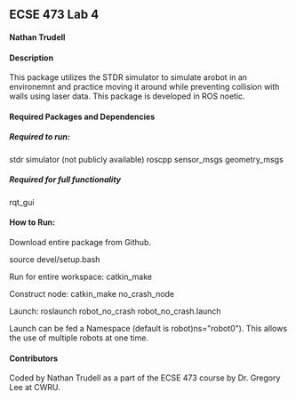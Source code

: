 ## ECSE 473 Lab 4
#### Nathan Trudell

#### Description
This package utilizes the STDR simulator to simulate arobot in an environemnt and practice moving it around while preventing collision with walls using laser data. This package is developed in ROS noetic.


#### Required Packages and Dependencies

##### Required to run:
stdr simulator (not publicly available)
roscpp
sensor_msgs
geometry_msgs

##### Required for full functionality
rqt_gui


#### How to Run:
Download entire package from Github.

source devel/setup.bash

Run for entire workspace:
catkin_make

Construct node:
catkin_make no_crash_node

Launch:
roslaunch robot_no_crash robot_no_crash.launch

Launch can be fed a Namespace (default is robot)ns="robot0"). This allows the use of multiple robots at one time.


#### Contributors
Coded by Nathan Trudell as a part of the ECSE 473 course by Dr. Gregory Lee at CWRU.

